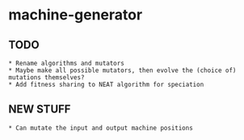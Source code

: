 machine-generator
=================

TODO
----
	* Rename algorithms and mutators
    * Maybe make all possible mutators, then evolve the (choice of) mutations themselves?
    * Add fitness sharing to NEAT algorithm for speciation

NEW STUFF
---------
	* Can mutate the input and output machine positions

